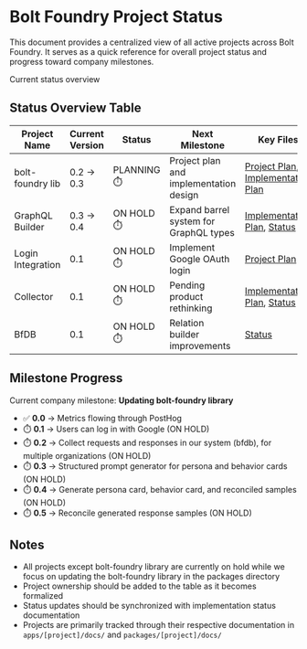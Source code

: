 # Bolt Foundry Project Status

This document provides a centralized view of all active projects across Bolt
Foundry. It serves as a quick reference for overall project status and progress
toward company milestones.

Current status overview

## Status Overview Table

| Project Name      | Current Version | Status      | Next Milestone                         | Key Files                                                                                                                                  | Owner   |
| ----------------- | --------------- | ----------- | -------------------------------------- | ------------------------------------------------------------------------------------------------------------------------------------------ | ------- |
| bolt-foundry lib  | 0.2 → 0.3       | PLANNING ⏱️ | Project plan and implementation design | [Project Plan](/packages/bolt-foundry/docs/project-plan.md), [Implementation Plan](/packages/bolt-foundry/docs/0.3/implementation-plan.md) | -       |
| GraphQL Builder   | 0.3 → 0.4       | ON HOLD ⏱️  | Expand barrel system for GraphQL types | [Implementation Plan](/apps/bfDb/docs/0.3/implementation-plan.md), [Status](/apps/bfDb/docs/status.md)                                     | -       |
| Login Integration | 0.1             | ON HOLD ⏱️  | Implement Google OAuth login           | [Project Plan](/apps/boltFoundry/docs/login/project-plan.md)                                                                               | Randall |
| Collector         | 0.1             | ON HOLD ⏱️  | Pending product rethinking             | [Implementation Plan](/apps/collector/docs/0.1/implementation-plan.md), [Status](/apps/collector/docs/status.md)                           | -       |
| BfDB              | 0.1             | ON HOLD ⏱️  | Relation builder improvements          | [Status](/apps/bfDb/docs/backlog.md)                                                                                                       | -       |

## Milestone Progress

Current company milestone: **Updating bolt-foundry library**

- ✅ **0.0** → Metrics flowing through PostHog
- ⏱️ **0.1** → Users can log in with Google (ON HOLD)
- ⏱️ **0.2** → Collect requests and responses in our system (bfdb), for multiple
  organizations (ON HOLD)
- ⏱️ **0.3** → Structured prompt generator for persona and behavior cards (ON
  HOLD)
- ⏱️ **0.4** → Generate persona card, behavior card, and reconciled samples (ON
  HOLD)
- ⏱️ **0.5** → Reconcile generated response samples (ON HOLD)

## Notes

- All projects except bolt-foundry library are currently on hold while we focus
  on updating the bolt-foundry library in the packages directory
- Project ownership should be added to the table as it becomes formalized
- Status updates should be synchronized with implementation status documentation
- Projects are primarily tracked through their respective documentation in
  `apps/[project]/docs/` and `packages/[project]/docs/`
